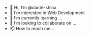 - 👋 Hi, I’m @dante-shina
- 👀 I’m interested in Web Development
- 🌱 I’m currently learning ...
- 💞️ I’m looking to collaborate on ...
- 📫 How to reach me ...

<!---
dante-shina/dante-shina is a ✨ special ✨ repository because its `README.md` (this file) appears on your GitHub profile.
You can click the Preview link to take a look at your changes.
--->
